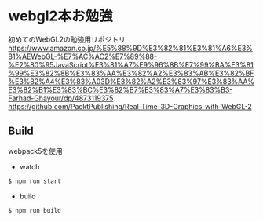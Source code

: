 # webgl2本お勉強
初めてのWebGL2の勉強用リポジトリ  
https://www.amazon.co.jp/%E5%88%9D%E3%82%81%E3%81%A6%E3%81%AEWebGL-%E7%AC%AC2%E7%89%88-%E2%80%95JavaScript%E3%81%A7%E9%96%8B%E7%99%BA%E3%81%99%E3%82%8B%E3%83%AA%E3%82%A2%E3%83%AB%E3%82%BF%E3%82%A4%E3%83%A03D%E3%82%A2%E3%83%97%E3%83%AA%E3%82%B1%E3%83%BC%E3%82%B7%E3%83%A7%E3%83%B3-Farhad-Ghayour/dp/4873119375  
https://github.com/PacktPublishing/Real-Time-3D-Graphics-with-WebGL-2

## Build
webpack5を使用

* watch
```bash
$ npm run start
```

* build
```bash
$ npm run build
```